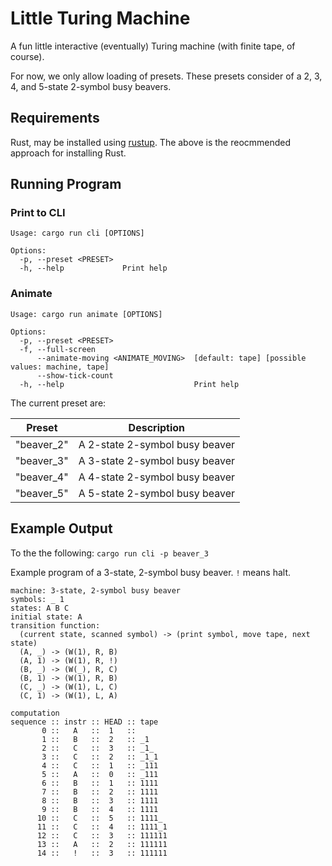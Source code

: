 # Little Turing Machine

A fun little interactive (eventually) Turing machine (with finite tape, of course).

For now, we only allow loading of presets.
These presets consider of a 2, 3, 4, and 5-state 2-symbol busy beavers.

## Requirements

Rust, may be installed using [rustup](https://www.rust-lang.org/tools/install).
The above is the reocmmended approach for installing Rust.

## Running Program

### Print to CLI

```
Usage: cargo run cli [OPTIONS]

Options:
  -p, --preset <PRESET>
  -h, --help             Print help
```

### Animate

```
Usage: cargo run animate [OPTIONS]

Options:
  -p, --preset <PRESET>
  -f, --full-screen
      --animate-moving <ANIMATE_MOVING>  [default: tape] [possible values: machine, tape]
      --show-tick-count
  -h, --help                             Print help
  ```

The current preset are:

Preset | Description
---|---
"beaver_2" | A 2-state 2-symbol busy beaver
"beaver_3" | A 3-state 2-symbol busy beaver
"beaver_4" | A 4-state 2-symbol busy beaver
"beaver_5" | A 5-state 2-symbol busy beaver

## Example Output

To the the following: `cargo run cli -p beaver_3`

Example program of a 3-state, 2-symbol busy beaver.
`!` means halt.

```
machine: 3-state, 2-symbol busy beaver
symbols: _ 1
states: A B C
initial state: A
transition function:
  (current state, scanned symbol) -> (print symbol, move tape, next state)
  (A, _) -> (W(1), R, B)
  (A, 1) -> (W(1), R, !)
  (B, _) -> (W(_), R, C)
  (B, 1) -> (W(1), R, B)
  (C, _) -> (W(1), L, C)
  (C, 1) -> (W(1), L, A)

computation
sequence :: instr :: HEAD :: tape
       0 ::   A   ::  1   ::
       1 ::   B   ::  2   :: _1
       2 ::   C   ::  3   :: _1_
       3 ::   C   ::  2   :: _1_1
       4 ::   C   ::  1   :: _111
       5 ::   A   ::  0   :: _111
       6 ::   B   ::  1   :: 1111
       7 ::   B   ::  2   :: 1111
       8 ::   B   ::  3   :: 1111
       9 ::   B   ::  4   :: 1111
      10 ::   C   ::  5   :: 1111_
      11 ::   C   ::  4   :: 1111_1
      12 ::   C   ::  3   :: 111111
      13 ::   A   ::  2   :: 111111
      14 ::   !   ::  3   :: 111111
```
